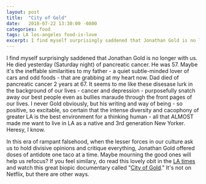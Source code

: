 ```yaml
---
layout: post
title:  "City of Gold"
date:   2018-07-22 13:30:00 -0800
categories: food
tags: LA los-angeles food-is-love
excerpt: I find myself surprisingly saddened that Jonathan Gold is no longer with us. He died yesterday (Saturday night) of pancreatic cancer. He was 57. Maybe it's the ineffable similarities to my father - a quiet subtle-minded lover of cars and odd foods - that are grabbing at my heart now.
---
```


I find myself surprisingly saddened that Jonathan Gold is no longer with us. He died yesterday (Saturday night) of pancreatic cancer. He was 57. Maybe it's the ineffable similarities to my father - a quiet subtle-minded lover of cars and odd foods - that are grabbing at my heart now. Dad died of pancreatic cancer 2 years at 67. It seems to me like these disesase lurk in the background of our lives - cancer and depression - purposefully snatch away our best people even as bullies maraude through the front pages of our lives. I never Gold obviously, but his writing and way of being - so positive, so excitable, so certain that the intense diversity and cacophony of greater LA is the best environment for a thinking human - all that ALMOST made me want to live in LA as a native and 3rd generation New Yorker. Heresy, I know. 

In this era of rampant falsehood, when the lesser forces in our culture ask us to hold divisive opinions and critique everything, Jonathan Gold offered doses of antidote one taco at a time. Maybe mourning the good ones will help us refocus? If you feel similary, do read this lovely obit in the [LA times](http://www.latimes.com/local/obituaries/la-fo-jonathan-gold-obit-20180721-story.html) and watch this great biopic documentary called "[City of Gold](https://www.imdb.com/title/tt2614776/)." It's not on Netflix, but there are other ways.